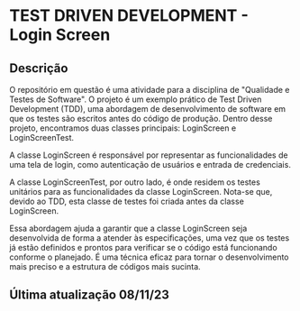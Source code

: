 # TEST DRIVEN DEVELOPMENT - Login Screen 
## Descrição 
O repositório em questão é uma atividade para a disciplina de "Qualidade e Testes de Software". O projeto é um exemplo prático de Test Driven Development (TDD), uma abordagem de desenvolvimento de software em que os testes são escritos antes do código de produção. Dentro desse projeto, encontramos duas classes principais: LoginScreen e LoginScreenTest.

A classe LoginScreen é responsável por representar as funcionalidades de uma tela de login, como autenticação de usuários e entrada de credenciais. 

A classe LoginScreenTest, por outro lado, é onde residem os testes unitários para as funcionalidades da classe LoginScreen. Nota-se que, devido ao TDD, esta classe de testes foi criada antes da classe LoginScreen.

Essa abordagem ajuda a garantir que a classe LoginScreen seja desenvolvida de forma a atender às especificações, uma vez que os testes já estão definidos e prontos para verificar se o código está funcionando conforme o planejado. É uma técnica eficaz para tornar o desenvolvimento mais preciso e a estrutura de códigos mais sucinta.
## Última atualização 08/11/23

